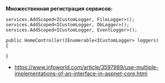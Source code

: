 **Множественная регистрация сервисов:**

```
services.AddScoped<ICustomLogger, FileLogger>();
services.AddScoped<ICustomLogger, DbLogger>();
services.AddScoped<ICustomLogger, EventLogger>();

public HomeController(IEnumerable<ICustomLogger> loggers)
{
   
}
```

- https://www.infoworld.com/article/3597989/use-multiple-implementations-of-an-interface-in-aspnet-core.html
